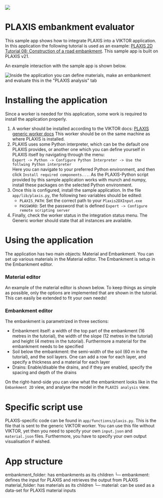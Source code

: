 ![](https://img.shields.io/badge/SDK-v13.0.0-blue) <Please check version is the same as specified in requirements.txt>

# PLAXIS embankment evaluator
This sample app shows how to integrate PLAXIS into a VIKTOR application. In this application the following tutorial is
used as an example: [PLAXIS 2D Tutorial 08: Construction of a road embankment](https://communities.bentley.com/products/geotech-analysis/w/plaxis-soilvision-wiki/45559/plaxis-2d-tutorial-08-construction-of-a-road-embankment).
This sample app is built on PLAXIS v21.

An example interaction with the sample app is shown below.

![Inside the application you can define materials, make an embankment and evaluate this in the "PLAXIS analysis" tab](source/images/sample-app-overview.gif "Sample app overview")

# Installing the application
Since a worker is needed for this application, some work is required to install the application properly.

1. A worker should be installed according to the VIKTOR docs: [PLAXIS generic worker docs](https://docs.viktor.ai/docs/guides/integrations/plaxis)
This worker should be on the same machine as where PLAXIS is installed.
2. PLAXIS uses some Python interpreter, which can be the default one PLAXIS provides, or another one which you can
define yourself in PLAXIS itself by navigating through the menu:  
`Expert -> Python -> Configure Python Interpreter -> Use the follwing Python interpreter`  
Here you can navigate to your preferred Python environment, and then click `Install required components...`. As the
PLAXIS-Python script provided by this sample application works with munch and numpy, install these packages on the 
selected Python environment.
3. Once this is configured, install the sample application. In the file `app/lib/plaxis.py`, the following two variables
should be edited:
    - `PLAXIS_PATH`: Set the correct path to your `Plaxis2DXInput.exe`
    - `PASSWORD`: Set the password that is defined `Expert -> Configure remote scripting server`
4. Finally, check the worker status in the integration status menu. The Generic worker should state that all instances are available. 

# Using the application
The application has two main objects: Material and Embankment. You can set up various materials in the Material editor.
The Embankment is setup in the Embankment editor.

### Material editor
An example of the material editor is shown below. To keep things as simple as possible, only the options are implemented
that are shown in the tutorial. This can easily be extended to fit your own needs!

### Embankment editor
The embankment is parametrized in three sections:
- Embankment itself: a width of the top part of the embankment (16 metres in the tutorial), the width of 
the slope (12 metres in the tutorial) and height (4 metres in the tutorial). Furthermore a material for the embankment 
needs to be specified
- Soil below the embankment: the semi-width of the soil (60 m in the tutorial), and the soil layers. One can add a 
row for each layer, and specify a thickness and a material for each layer
- Drains: Enable/disable the drains, and if they are enabled, specify the spacing and depth of the drains

On the right-hand-side you can view what the embankment looks like in the `Embankment 2D` view, and analyse the model in
the `PLAXIS analysis` view.

# Specific script use
PLAXIS-specific code can be found in `app/functions/plaxis.py`. This is the file that is sent to the generic VIKTOR 
worker. You can use this file without VIKTOR, yet then you need to specify your own `input.json` and `material.json` 
files. Furthermore, you have to specify your own output visualisation if wished.

# App structure
embankment_folder: has embankments as its children
  └─ embankment: defines the input for PLAXIS and retrieves the output from PLAXIS
material_folder: has materials as its children
  └─ material: can be used as a data-set for PLAXIS material inputs
